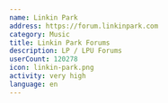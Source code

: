 ```yaml
---
name: Linkin Park
address: https://forum.linkinpark.com
category: Music
title: Linkin Park Forums
description: LP / LPU Forums
userCount: 120278
icon: linkin-park.png
activity: very high
language: en
---
```

